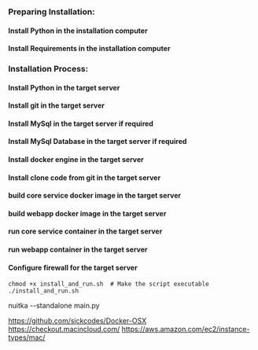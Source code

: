 

### Preparing Installation:
#### Install Python in the installation computer
#### Install Requirements in the installation computer

### Installation Process:
#### Install Python in the target server
#### Install git in the target server
#### Install MySql in the target server if required
#### Install MySql Database in the target server if required


#### Install docker engine in the target server
#### Install clone code from git in the target server
#### build core service docker image in the target server
#### build webapp docker image in the target server
#### run core service container in the target server
#### run webapp container in the target server
#### Configure firewall for the target server


`chmod +x install_and_run.sh  # Make the script executable
./install_and_run.sh
`

nuitka --standalone main.py

https://github.com/sickcodes/Docker-OSX
https://checkout.macincloud.com/
https://aws.amazon.com/ec2/instance-types/mac/

